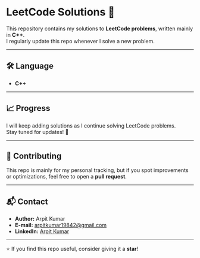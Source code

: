 # LeetCode Solutions 🚀

This repository contains my solutions to **LeetCode problems**, written mainly in **C++**.  
I regularly update this repo whenever I solve a new problem.

---

## 🛠️ Language
- **C++** 

---

## 📈 Progress
I will keep adding solutions as I continue solving LeetCode problems.  
Stay tuned for updates! 🌟

---

## 🤝 Contributing
This repo is mainly for my personal tracking, but if you spot improvements or optimizations, feel free to open a **pull request**.

---

## 📬 Contact
- **Author:** Arpit Kumar  
- **E-mail:** [arpitkumar19842@gmail.com](mailto:arpitkumar19842@gmail.com)  
- **LinkedIn:** [Arpit Kumar](https://www.linkedin.com/in/arpit-kumar-569361296/)  

---

⭐ If you find this repo useful, consider giving it a **star**!
